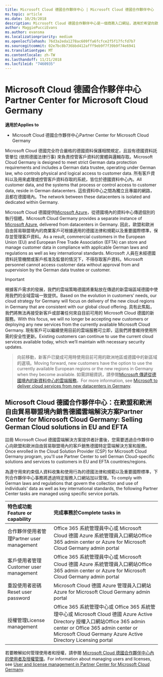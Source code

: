 ```yaml
---
title: Microsoft Cloud 德國合作夥伴中心 | Microsoft Cloud 德國合作夥伴中心
ms.topic: article
ms.date: 10/29/2018
description: Microsoft Cloud 德國合作夥伴中心是一個商務入口網站，適用於希望向歐盟和歐洲自由貿易聯盟境內客戶提供 Microsoft Cloud 解決方案的 Microsoft 合作夥伴。 Microsoft Cloud 德國可確保您的客戶資料存放於德國，並由指定的德國資料託管單位控管資料存取。 歐盟和歐洲自由貿易聯盟境內的商業客戶可根據適用的德國法律和規範以及重要國際標準，保存並管理客戶資料。 Microsoft 在未經德國資料託管機關或客戶核准及監督的情況下，不得存取客戶資料。
author: MaggiePucciEvans
ms.author: evansma
ms.localizationpriority: medium
ms.openlocfilehash: 76d3a2eda1278ac609ffa6fcfce2f5f17fcfd7b7
ms.sourcegitcommit: 02e7bc8b736bbd412afff9eb9f7f39b9f74e6941
ms.translationtype: MT
ms.contentlocale: zh-TW
ms.lasthandoff: 11/21/2018
ms.locfileid: "7460935"
---
```

# <a name="partner-center-for-microsoft-cloud-germany"></a><span data-ttu-id="b17de-106">Microsoft Cloud 德國合作夥伴中心</span><span class="sxs-lookup"><span data-stu-id="b17de-106">Partner Center for Microsoft Cloud Germany</span></span>

**<span data-ttu-id="b17de-107">適用於</span><span class="sxs-lookup"><span data-stu-id="b17de-107">Applies to</span></span>**

-  <span data-ttu-id="b17de-108">Microsoft Cloud 德國合作夥伴中心</span><span class="sxs-lookup"><span data-stu-id="b17de-108">Partner Center for Microsoft Cloud Germany</span></span>

<span data-ttu-id="b17de-109">Microsoft Cloud 德國完全符合嚴格的德國資料保護相關規定，且設有德國資料託管單位 (依照德國法律行事) 來負責控管客戶資料的實體與邏輯存取。</span><span class="sxs-lookup"><span data-stu-id="b17de-109">Microsoft Cloud Germany is designed to meet strict German data protection requirements and includes a German data trustee, operating under German law, who controls physical and logical access to customer data.</span></span> <span data-ttu-id="b17de-110">所有客戶資料以及用來處理或控管客戶資料存取的系統，皆位於德國資料中心內。</span><span class="sxs-lookup"><span data-stu-id="b17de-110">All customer data, and the systems that process or control access to customer data, reside in German datacenters.</span></span> <span data-ttu-id="b17de-111">這些資料中心之間為獨立且專屬的網路，且都在德國境內。</span><span class="sxs-lookup"><span data-stu-id="b17de-111">The network between these datacenters is isolated and dedicated within Germany.</span></span>

<span data-ttu-id="b17de-112">Microsoft Cloud 德國提供[Microsoft Azure](https://go.microsoft.com/fwlink/?linkid=847992)，從德國境內的資料中心傳遞個別的執行個體。</span><span class="sxs-lookup"><span data-stu-id="b17de-112">Microsoft Cloud Germany provides a separate instance of [Microsoft Azure](https://go.microsoft.com/fwlink/?linkid=847992), delivered from datacenters in Germany.</span></span> <span data-ttu-id="b17de-113">因此，歐盟和歐洲自由貿易聯盟境內的商業客戶可根據適用的德國法律和規範以及重要國際標準，保存並管理客戶資料。</span><span class="sxs-lookup"><span data-stu-id="b17de-113">As a result, commercial customers in the European Union (EU) and European Free Trade Association (EFTA) can store and manage customer data in compliance with applicable German laws and regulations as well as key international standards.</span></span> <span data-ttu-id="b17de-114">Microsoft 人員在未經德國資料託管機關或客戶核准及監督的情況下，不得存取客戶資料。</span><span class="sxs-lookup"><span data-stu-id="b17de-114">Microsoft personnel cannot access customer data without approval from and supervision by the German data trustee or customer.</span></span>

>[!IMPORTANT]
><span data-ttu-id="b17de-115">根據客戶需求的發展，我們的雲端策略德國將重點放在傳遞的新雲端區域德國中使用我們的全域雲端一致提供。</span><span class="sxs-lookup"><span data-stu-id="b17de-115">Based on the evolution in customers’ needs, our cloud strategy for Germany will focus on delivery of the new cloud regions in Germany that are consistent with our global cloud offering.</span></span> <span data-ttu-id="b17de-116">具有此焦點，我們將無法再接受新客戶或部署任何來自目前可用的 Microsoft Cloud 德國的新服務。</span><span class="sxs-lookup"><span data-stu-id="b17de-116">With this focus, we will no longer be accepting new customers or deploying any new services from the currently available Microsoft Cloud Germany.</span></span> <span data-ttu-id="b17de-117">現有客戶可以繼續使用目前的雲端服務可立即，這我們將會維持使用所需的安全性更新。</span><span class="sxs-lookup"><span data-stu-id="b17de-117">Existing customers can continue to use the current cloud services available today, which we’ll maintain with necessary security updates.</span></span> 

><span data-ttu-id="b17de-118">向前移動，新客戶已變成可用時使用目前可用的歐洲地區或德國中的新區域的選項。</span><span class="sxs-lookup"><span data-stu-id="b17de-118">Moving forward, new customers have the option to use the currently available European regions or the new regions in Germany when they become available.</span></span> <span data-ttu-id="b17de-119">如需詳細資訊，請參閱[Microsoft 傳遞從德國境內的新資料中心的雲端服務](https://news.microsoft.com/europe/2018/08/31/microsoft-to-deliver-cloud-services-from-new-datacentres-in-germany-in-2019-to-meet-evolving-customer-needs/)。</span><span class="sxs-lookup"><span data-stu-id="b17de-119">For more information, see [Microsoft to deliver cloud services from new datacenters in Germany](https://news.microsoft.com/europe/2018/08/31/microsoft-to-deliver-cloud-services-from-new-datacentres-in-germany-in-2019-to-meet-evolving-customer-needs/).</span></span> 


## <a name="partner-center-for-microsoft-cloud-germany-selling-german-cloud-solutions-in-eu-and-efta"></a><span data-ttu-id="b17de-120">Microsoft Cloud 德國合作夥伴中心：在歐盟和歐洲自由貿易聯盟境內銷售德國雲端解決方案</span><span class="sxs-lookup"><span data-stu-id="b17de-120">Partner Center for Microsoft Cloud Germany: Selling German Cloud solutions in EU and EFTA</span></span>

<span data-ttu-id="b17de-121">註冊 Microsoft Cloud 德國雲端解決方案提供者計畫後，您需要透過合作夥伴中心向歐盟和歐洲自由貿易聯盟境內的客戶銷售德國特定雲端解決方案和服務。</span><span class="sxs-lookup"><span data-stu-id="b17de-121">Once enrolled in the Cloud Solution Provider (CSP) for Microsoft Cloud Germany program, you'll use Partner Center to sell German Cloud-specific solutions and services to customers in EU and EFTA countries/regions.</span></span> 

<span data-ttu-id="b17de-122">為遵守用來約束個人資料收集和使用行為的德國法律和規範以及重要國際標準，下列合作夥伴中心事務將透過特定服務入口網站加以管理。</span><span class="sxs-lookup"><span data-stu-id="b17de-122">To comply with German laws and regulations that govern the collection and use of individuals' data as well as key international standards, the following Partner Center tasks are managed using specific service portals.</span></span> 

<span data-ttu-id="b17de-123">特色或功能</span><span class="sxs-lookup"><span data-stu-id="b17de-123">Feature or capability</span></span> | <span data-ttu-id="b17de-124">完成事務於</span><span class="sxs-lookup"><span data-stu-id="b17de-124">Complete tasks in</span></span>
:--- | :---
<span data-ttu-id="b17de-125">合作夥伴使用者管理</span><span class="sxs-lookup"><span data-stu-id="b17de-125">Partner user management</span></span> | <span data-ttu-id="b17de-126">Office 365 系統管理員中心或 Microsoft Cloud 德國 Azure 系統管理員入口網站</span><span class="sxs-lookup"><span data-stu-id="b17de-126">Office 365 admin center or Azure for Microsoft Cloud Germany admin portal</span></span>
<span data-ttu-id="b17de-127">客戶使用者管理</span><span class="sxs-lookup"><span data-stu-id="b17de-127">Customer user management</span></span> | <span data-ttu-id="b17de-128">Office 365 系統管理員中心或 Microsoft Cloud 德國 Azure 系統管理員入口網站</span><span class="sxs-lookup"><span data-stu-id="b17de-128">Office 365 admin center or Azure for Microsoft Cloud Germany admin portal</span></span>
<span data-ttu-id="b17de-129">重設使用者密碼</span><span class="sxs-lookup"><span data-stu-id="b17de-129">Reset user password</span></span> | <span data-ttu-id="b17de-130">Microsoft Cloud 德國 Azure 管理員入口網站</span><span class="sxs-lookup"><span data-stu-id="b17de-130">Azure for Microsoft Cloud Germany admin portal</span></span>
<span data-ttu-id="b17de-131">授權管理</span><span class="sxs-lookup"><span data-stu-id="b17de-131">License management</span></span> | <span data-ttu-id="b17de-132">Office 365 系統管理中心或 Office 365 系統管理中心或 Microsoft Cloud 德國 Azure Active Directory 授權入口網站</span><span class="sxs-lookup"><span data-stu-id="b17de-132">Office 365 admin center or Office 365 admin center or Microsoft Cloud Germany Azure Active Directory Licensing portal</span></span>


<span data-ttu-id="b17de-133">若要瞭解如何管理使用者和授權，請參閱 [Microsoft Cloud 德國合作夥伴中心內的使用者及授權管理](user-management-in-partner-center-for-microsoft-cloud-germany.md)。</span><span class="sxs-lookup"><span data-stu-id="b17de-133">For information about managing users and licenses, see [User and license management in Partner Center for Microsoft Cloud Germany](user-management-in-partner-center-for-microsoft-cloud-germany.md).</span></span>


